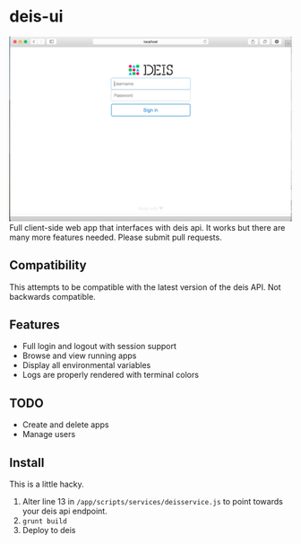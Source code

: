 # deis-ui
![Screenshot](/screenshot.png?raw=true "Screenshot")
Full client-side web app that interfaces with deis api. It works but there are many more features needed. Please submit pull requests.

## Compatibility
This attempts to be compatible with the latest version of the deis API. Not backwards compatible.

## Features
- Full login and logout with session support
- Browse and view running apps
- Display all environmental variables 
- Logs are properly rendered with terminal colors

## TODO
- Create and delete apps
- Manage users

## Install
This is a little hacky. 

1. Alter line 13 in `/app/scripts/services/deisservice.js` to point towards your deis api endpoint.
2. `grunt build`
3. Deploy to deis

